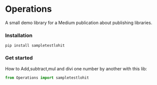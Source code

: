 # Operations
A small demo library for a Medium publication about publishing libraries.

### Installation
```
pip install sampletestlohit
```

### Get started
How to Add,subtract,mul and divi one number by another with this lib:

```Python
from Operations import sampletestlohit

```